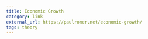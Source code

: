 ```yaml
---
title: Economic Growth
category: link
external_url: https://paulromer.net/economic-growth/
tags: theory
---
```

